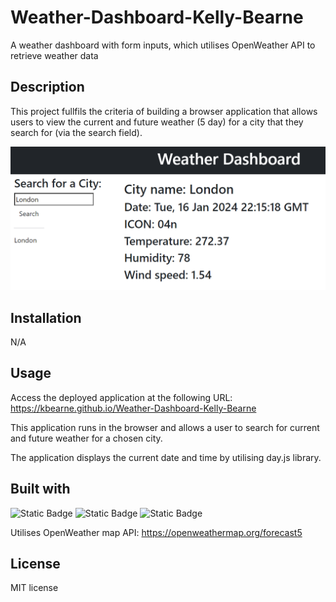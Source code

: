 # Weather-Dashboard-Kelly-Bearne
A weather dashboard with form inputs, which utilises OpenWeather API to retrieve weather data

## Description

This project fullfils the criteria of building a browser application that allows users to view the current and future weather (5 day) for a city that they search for (via the search field).

![Screenshot of the application](./assets/images/app-screenshot.png)

## Installation

N/A

## Usage

Access the deployed application at the following URL: https://kbearne.github.io/Weather-Dashboard-Kelly-Bearne

This application runs in the browser and allows a user to search for current and future weather for a chosen city.

The application displays the current date and time by utilising day.js library.

## Built with

![Static Badge](https://img.shields.io/badge/HTML-blue) ![Static Badge](https://img.shields.io/badge/CSS-blue) ![Static Badge](https://img.shields.io/badge/JavaScript-blue)

Utilises OpenWeather map API: https://openweathermap.org/forecast5

## License

MIT license
